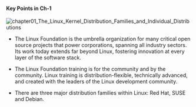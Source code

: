 
#### Key Points in Ch-1

![chapter01_The_Linux_Kernel_Distribution_Families_and_Individual_Distributions](https://user-images.githubusercontent.com/72696677/148761479-f33852af-104c-42ac-8017-19eb140d8ca8.png)

- The Linux Foundation is the umbrella organization for many critical open source projects that power corporations, spanning all industry sectors. Its work today extends far beyond Linux, fostering innovation at every layer of the software stack.

- The Linux Foundation training is for the community and by the community. Linux training is distribution-flexible, technically advanced, and created with the leaders of the Linux development community.

- There are three major distribution families within Linux: Red Hat, SUSE and Debian.
